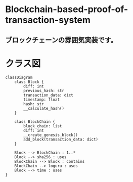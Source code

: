 

# Blockchain-based-proof-of-transaction-system

## ブロックチェーンの雰囲気実装です。

# クラス図

```mermaid
classDiagram
    class Block {
        diff: int
        previous_hash: str
        transaction_data: dict
        timestamp: float
        hash: str
        __calculate_hash()
    }

    class BlockChain {
        block_chain: list
        diff: int
        __create_genesis_block()
        add_block(transaction_data: dict)
    }

    Block --> BlockChain : 1..*
    Block --> sha256 : uses
    BlockChain --> Block : contains
    BlockChain --> loguru : uses
    Block --> time : uses
}

```

